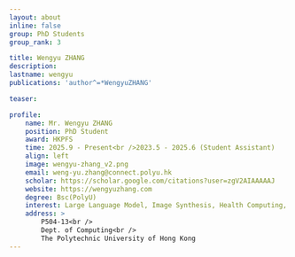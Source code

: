 ```yaml
---
layout: about
inline: false
group: PhD Students
group_rank: 3

title: Wengyu ZHANG
description: 
lastname: wengyu
publications: 'author^=*WengyuZHANG'

teaser: 

profile:
    name: Mr. Wengyu ZHANG
    position: PhD Student
    award: HKPFS
    time: 2025.9 - Present<br />2023.5 - 2025.6 (Student Assistant)
    align: left
    image: wengyu-zhang_v2.png
    email: weng-yu.zhang@connect.polyu.hk
    scholar: https://scholar.google.com/citations?user=zgV2AIAAAAAJ
    website: https://wengyuzhang.com
    degree: Bsc(PolyU)
    interest: Large Language Model, Image Synthesis, Health Computing, Graph Learning
    address: >
        P504-13<br />
        Dept. of Computing<br />
        The Polytechnic University of Hong Kong
---
```


<!-- # Student Assistants

**Wengyu ZHANG**

Student Assistant, Undergraduate Student, Department of Computing, The Hong Kong Polytechnic University

[Homepage](https://wengyuzhang.com)
[Google Scholar](https://scholar.google.com/citations?user=zgV2AIAAAAAJ)
[wengyu.zhang@connect.polyu.hk](mailto:wengyu.zhang@connect.polyu.hk) -->
